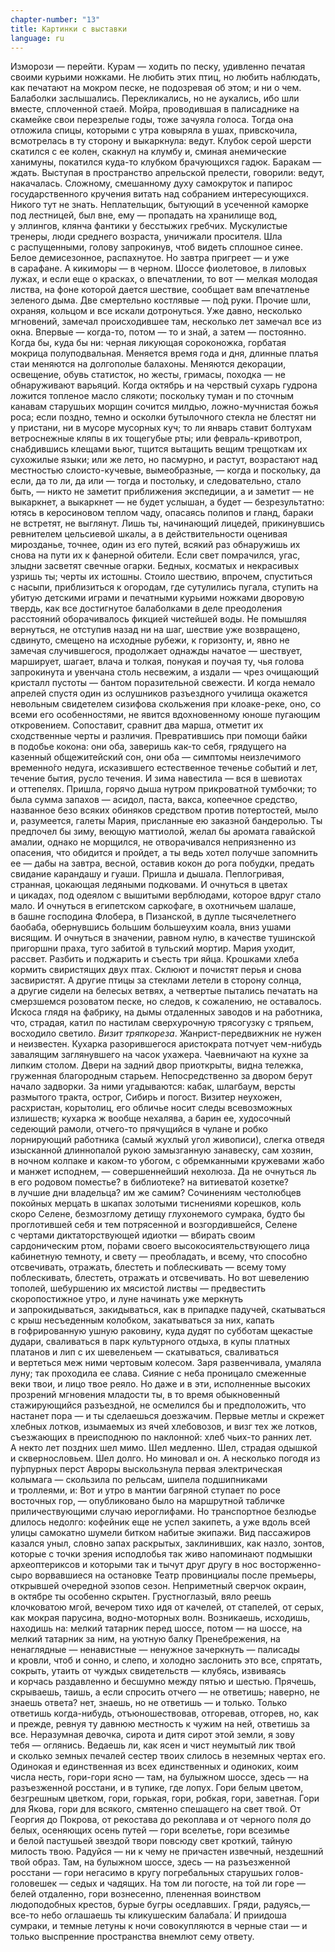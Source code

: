 ```yaml
---
chapter-number: "13"
title: Картинки с выставки
language: ru
---
```


Изморози — перейти. Курам — ходить по песку, удивленно печатая своими курьими ножками. Не любить этих птиц, но любить наблюдать, как печатают на мокром песке, не подозревая об этом; и ни 
о чем. Балаболки заслышались. Перекликались, но не аукались, ибо 
шли вместе, сплоченной стаей. Мойра, проводившая в палисаднике 
на скамейке свои перезрелые годы, тоже зачуяла голоса. Тогда она 
отложила спицы, которыми с утра ковыряла в ушах, привскочила, 
всмотрелась в ту сторону и выкаркнула: ведут. Клубок серой шерсти скатился с ее колен, скакнул на клумбу и, сминая анемические 
ханимуны, покатился куда-то клубком брачующихся гадюк. Баракам — ждать. Выступая в пространство апрельской прелести, говорили: ведут, накачалась. Сложному, смешанному духу самокруток 
и папирос государственного кручения витать над собранием интересующихся. Никого тут не знать. Неплательщик, бытующий в усеченной каморке под лестницей, был вне, ему — пропадать на хранилище вод, у эллингов, клянча фантики у бесстыжих гребчих. Мускулистые тренеры, люди среднего возраста, уничижали просителя. 
Шла с распущенными, голову запрокинув, чтоб видеть сплошное 
синее. Белое демисезонное, распахнутое. Но завтра пригреет — и уже 
в сарафане. А кикиморы — в черном. Шоссе фиолетовое, в лиловых 
лужах, и если еще о красках, о впечатлении, то вот — мелкая молодая листва, на фоне которой дается шествие, сообщает вам впечатленье зеленого дыма. Две смертельно костлявые — по́д руки. Прочие шли, охраняя, кольцом и все искали дотронуться. Уже давно, 
несколько мгновений, замечал происходившее там, несколько лет 
замечал все из окна. Впервые — когда-то, потом — то и знай, а затем — постоянно. Когда бы, куда бы ни: черная ликующая сороконожка, горбатая мокрица полуподвальная. Меняется время года 
и дня, длинные платья стаи меняются на долгополые балахоны. Меняются декорации, освещение, обувь статисток, но жесты, гримасы, 
походка — не обнаруживают варьяций. Когда октябрь и на черствый сухарь гудрона ложится топленое масло слякоти; поскольку 
туман и по сточным канавам старушьих морщин сочится милдью, 
ложно-мучнистая божья роса; если поздно, темно и осколки бутылочного стекла не блестят ни у пристани, ни в мусоре мусорных 
куч; то ли январь ставит болтухам ветроснежные кляпы в их тощегубые рты; или февраль-кривотроп, снабдившись клещами вьюг, 
тщится вытащить вещим трещоткам их сухожилые языки; или же 
лето, но пасмурно, и растут, возрастают над местностью слоисто-кучевые, вымеобразные, — когда и поскольку, да если, да то ли, да 
или — тогда и постольку, и следовательно, стало быть, — никто не 
заметит приближения экспедиции, а и заметит — не выкаркнет, 
а выкаркнет — не будет услышан, а будет — безрезультатно: ютясь 
в керосиновом теплом чаду, опасаясь полипов и гланд, бараки не 
встретят, не выглянут. Лишь ты, начинающий лицедей, прикинувшись ревнителем цельсиевой шкалы, а в действительности оценивая мирозданье, точнее, один из его путей, всякий раз обнаружишь 
их снова на пути их к фанерной обители. Если свет помрачился, угас, 
злыдни засветят свечные огарки. Бедных, косматых и некрасивых 
узришь ты; черты их истошны. Стоило шествию, впрочем, спуститься с насыпи, приблизиться к огородам, где сутулились пугала, ступить на убитую детскими играми и печатными курьими ножками 
дворовую твердь, как все достигнутое балаболками в деле преодоления расстояний оборачивалось фикцией чистейшей воды. Не помышляя вернуться, не отступив назад ни на шаг, шествие уже возвращено, сдвинуто, смещено на исходные рубежи, к горизонту, и, явно 
не замечая случившегося, продолжает однажды начатое — шествует, марширует, шагает, влача и толкая, понукая и поучая ту, чья голова запрокинута и увенчана столь несвежим, а издали — чрез очищающий кристалл пустоты — бантом поразительной свежести. И когда 
немало апрелей спустя один из ослушников разъездного училища 
окажется невольным свидетелем сизифова скольжения при клоаке-реке, оно, со всеми его особенностями, не явится вдохновенному 
юноше пугающим откровением. Сопоставит, сравнит два марша, 
отметит их сходственные черты и различия. Превратившись при 
помощи байки в подобье кокона: они оба, заверишь как-то себя, грядущего на казенный общежитейский сон, они оба — симптомы неизлечимого временно́го недуга, исказившего естественное теченье 
событий и лет, течение бытия, русло течения. И зима навестила — 
вся в шевиотах и оттепелях. Пришла, горячо дыша нутром прикроватной тумбочки; то была сумма запахов — асидол, паста, вакса, копеечное средство, названное безо всяких обиняков средством против потертостей, мыло и, разумеется, галеты Мария, присланные ею 
заказной бандеролью. Ты предпочел бы зиму, веющую маттиолой, 
желал бы аромата гавайской амалии, однако не морщился, не отворачивался неприязненно из опасения, что обидится и пройдет, а ты 
ведь хотел получше запомнить ее — дабы на завтра, весной, оставив 
кокон до рога побудки, предать свидание карандашу и гуаши. Пришла и дышала. Пеплогривая, странная, цокающая ледяными подковами. И очнуться в цветах и цикадах, под одеялом с вышитыми 
верблюдами, которое вдруг стало мало. И очнуться в египетском 
саркофаге, в охотничьем шалаше, в башне господина Флобера, в Пизанской, в дупле тысячелетнего баобаба, обернувшись большим большеухим коала, вниз ушами висящим. И очнуться в значении, равном нулю, в качестве тушинской пригоршни праха, туго забитой 
в тульский мортир. Мария уходит, рассвет. Разбить и поджарить 
и съесть три яйца. Крошками хлеба кормить свиристящих двух птах. 
Склюют и почистят перья и снова засвиристят. А другие птицы за 
стеклами летели в сторону солнца, а другие сидели на белесых ветвях, а четвертые пытались печатать на смерзшемся розоватом песке, 
но следов, к сожалению, не оставалось. Искоса глядя на фабрику, на 
дымы отдаленных заводов и на работника, что, страдая, катил по 
настилам сверхурочную трясогузку с тряпьем, восходило светило. 
*Визит тряпкореза*. Жанрист-передвижник не нужен и неизвестен. 
Кухарка разорившегося аристократа потчует чем-нибудь завалящим 
заглянувшего на часок ухажера. Чаевничают на кухне за липким 
столом. Двери на задний двор приоткрыты, видна тележка, груженная благородным старьем. Непосредственно за двором берут начало 
задворки. За ними угадываются: кабак, шлагбаум, версты размытого тракта, острог, Сибирь и погост. Визитер неухожен, расхристан, 
корытолиц, его обличье носит следы всевозможных излишеств; кухарка ж вообще нехалява, а барин ее, худосочный седеющий рамоли, отчего-то прячущийся в чулане и робко лорнирующий работника (самый жухлый угол живописи), слегка отведя изысканной 
длиннопалой рукою замызганную занавеску, сам хозяин, в ночном колпаке и каком-то убогом, с обремканными кружевами жабо 
и манжет исподнем, — совершеннейший нехолюза. Да не очнуться ль 
в его родовом поместье? в библиотеке? на витиеватой козетке? в лучшие дни владельца? им же самим? Сочинениям честолюбцев покойных мерцать в шкапах золотыми тиснениями корешков, коль 
скоро Селене, безмозглому детищу глухонемого сумрака, будто бы 
проглотившей себя и тем потрясенной и возгордившейся, Селене 
с чертами диктаторствующей идиотки — вбирать своим сардоническим ртом, по́рами своего высокосиятельствующего лица кабинетную темноту, и свету — преобладать, и всему, что способно отсвечивать, отражать, блестеть и поблескивать — всему тому поблескивать, 
блестеть, отражать и отсвечивать. Но вот шевелению тополей, шебуршению их мясистой листвы — предвестить скоропостижное утро, 
и луне начинать уже меркнуть и запрокидываться, закидываться, 
как в припадке падучей, скатываться с крыш несъеденным колобком, закатываться за них, капать в гофрированную ушную раковину, куда дудят по субботам щекастые дудари, сваливаться в парк 
культурного отдыха, в купы платных платанов и лип с их шевеленьем — скатываться, сваливаться и вертеться меж ними чертовым 
колесом. Заря развенчивала, умаляла луну; так проходила ее слава. 
Сияние с неба проницало смеженные веки твои, и лицо твое реяло. 
Но даже и в эти, исполненные высоких прозрений мгновения младости ты, в то время обыкновенный стажирующийся разъездной, не 
осмелился бы и предположить, что настанет пора — и ты сделаешься 
доезжачим. Первые метлы и скрежет хлебных лотков, изымаемых 
из ячей хлебовозов, и визг тех же лотков, съезжающих в преисподнюю по наклонной: хлеб чьих-то ранних лет. А некто лет поздних 
шел мимо. Шел медленно. Шел, страдая одышкой и сквернословьем. Шел долго. Но миновал и он. А несколько погодя из пу́рпурных 
перст Авроры выскользнула первая электрическая колымага — 
скользила по рельсам, шипела подшипниками и троллеями, и: Вот 
и утро в мантии багряной ступает по росе восточных гор, — опубликовано было на маршрутной табличке приличествующими случаю 
иероглифами. Но транспортное безлюдье длилось недолго: кофейник еще не успел закипеть, а уже вдоль всей улицы самокатно шумели битком набитые экипажи. Вид пассажиров казался уныл, словно 
запах раскрытых, заклинивших, как назло, зонтов, которые с точки 
зрения исподлобья так живо напоминают подмышки археоптериксов и которыми так и тычут друг другу в нос восторженно-сыро 
ворвавшиеся на остановке Театр провинциалы после премьеры, открывшей очередной эзопов сезон. Неприметный сверчок окраин, 
в октябре ты особенно скрытен. Грустноглазый, вяло реешь клочковатою мгой, вечером тихо идя от качелей, от стапелей, от серых, как 
мокрая парусина, водно-моторных волн. Возникаешь, исходишь, находишь на: мелкий татарник перед шоссе, потом — на шоссе, на мелкий татарник за ним, на уютную балку Пренебрежения, на ненаглядные — ненавистные — ненужное зачеркнуть — палисады и кровли, 
чтоб и сонно, и слепо, и холодно заслонить это все, спрятать, сокрыть, утаить от чуждых свидетельств — клубясь, извиваясь и корчась раздавленно и бесшумно между пятью и шестью. Прячешь, 
скрываешь, таишь, а если спросить отчего — не ответишь; наверно, 
не знаешь ответа? нет, знаешь, но не ответишь — и только. Только 
ответишь когда-нибудь, отъюношествовав, отгоревав, отгорев, но, 
как и прежде, ревнуя ту давнюю местность к чужим на ней, ответишь за все. Неразумная девочка, сирота и дитя сирот этой земли, 
я зову тебя — оглянись. Ведаешь ли, как ясен и чист неумытый лик 
твой и сколько земных печалей сестер твоих слилось в неземных 
чертах его. Одинокая и единственная из всех единственных и одиноких, коим числа несть, гори-гори ясно — там, на булыжном шоссе, здесь — на разъезженной росстани, и в тупике, где лопух. Гори белым цветом, безгрешным цветком, гори, горькая, гори, робкая, гори, 
заветная. Гори для Якова, гори для всякого, смятенно спешащего на 
свет твой. От Георгия до Покрова, от рекостава до рекоплава и от 
черного поля до белых, осеняющих осень путей — гори вселетье, 
гори всезимье и белой пастушьей звездой твори повсюду свет кроткий, тайную милость твою. Радуйся — ни к чему не причастен извечный, нездешний твой образ. Там, на булыжном шоссе, здесь — на 
разъезженной росстани — гори негасимо в кругу погребальных старушьих голов-головешек — седых и чадящих. На том ли погосте, на 
той ли горе — белей отдаленно, гори вознесенно, плененная воинством людоподобных крестов, бурые бугры оседлавших. Гряди, радуясь,— все-то небо оглашаешь ты кликушеским балабала́. И приидоша сумраки, и темные летуны к ночи совокупляются в черные 
стаи — и только выспренние пространства внемлют сему ответу.

